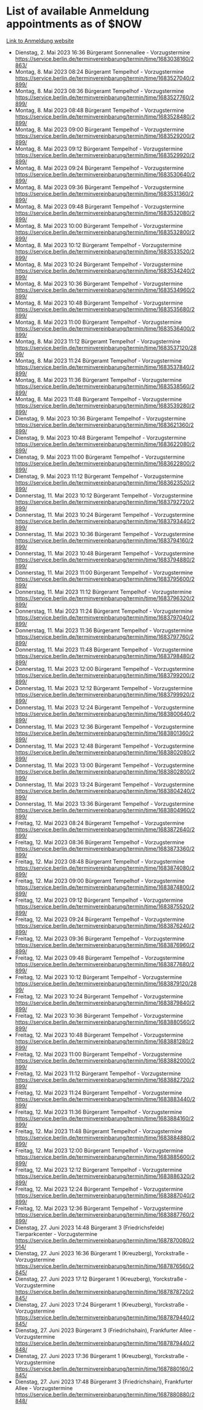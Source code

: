 # List of available Anmeldung appointments as of $NOW
[Link to Anmeldung website](https://service.berlin.de/terminvereinbarung/termin/tag.php?termin=1&anliegen[]=120686&dienstleisterlist=122210,122217,327316,122219,327312,122227,327314,122231,327346,122243,327348,122254,122252,329742,122260,329745,122262,329748,122271,327278,122273,327274,122277,327276,330436,122280,327294,122282,327290,122284,327292,122291,327270,122285,327266,122286,327264,122296,327268,150230,329760,122297,327286,122294,327284,122312,329763,122314,329775,122304,327330,122311,327334,122309,327332,317869,122281,327352,122279,329772,122283,122276,327324,122274,327326,122267,329766,122246,327318,122251,327320,122257,327322,122208,327298,122226,327300&herkunft=http%3A%2F%2Fservice.berlin.de%2Fdienstleistung%2F120686%2F)
- Dienstag, 2. Mai 2023 16:36 Bürgeramt Sonnenallee - Vorzugstermine https://service.berlin.de/terminvereinbarung/termin/time/1683038160/2863/
- Montag, 8. Mai 2023 08:24 Bürgeramt Tempelhof - Vorzugstermine https://service.berlin.de/terminvereinbarung/termin/time/1683527040/2899/
- Montag, 8. Mai 2023 08:36 Bürgeramt Tempelhof - Vorzugstermine https://service.berlin.de/terminvereinbarung/termin/time/1683527760/2899/
- Montag, 8. Mai 2023 08:48 Bürgeramt Tempelhof - Vorzugstermine https://service.berlin.de/terminvereinbarung/termin/time/1683528480/2899/
- Montag, 8. Mai 2023 09:00 Bürgeramt Tempelhof - Vorzugstermine https://service.berlin.de/terminvereinbarung/termin/time/1683529200/2899/
- Montag, 8. Mai 2023 09:12 Bürgeramt Tempelhof - Vorzugstermine https://service.berlin.de/terminvereinbarung/termin/time/1683529920/2899/
- Montag, 8. Mai 2023 09:24 Bürgeramt Tempelhof - Vorzugstermine https://service.berlin.de/terminvereinbarung/termin/time/1683530640/2899/
- Montag, 8. Mai 2023 09:36 Bürgeramt Tempelhof - Vorzugstermine https://service.berlin.de/terminvereinbarung/termin/time/1683531360/2899/
- Montag, 8. Mai 2023 09:48 Bürgeramt Tempelhof - Vorzugstermine https://service.berlin.de/terminvereinbarung/termin/time/1683532080/2899/
- Montag, 8. Mai 2023 10:00 Bürgeramt Tempelhof - Vorzugstermine https://service.berlin.de/terminvereinbarung/termin/time/1683532800/2899/
- Montag, 8. Mai 2023 10:12 Bürgeramt Tempelhof - Vorzugstermine https://service.berlin.de/terminvereinbarung/termin/time/1683533520/2899/
- Montag, 8. Mai 2023 10:24 Bürgeramt Tempelhof - Vorzugstermine https://service.berlin.de/terminvereinbarung/termin/time/1683534240/2899/
- Montag, 8. Mai 2023 10:36 Bürgeramt Tempelhof - Vorzugstermine https://service.berlin.de/terminvereinbarung/termin/time/1683534960/2899/
- Montag, 8. Mai 2023 10:48 Bürgeramt Tempelhof - Vorzugstermine https://service.berlin.de/terminvereinbarung/termin/time/1683535680/2899/
- Montag, 8. Mai 2023 11:00 Bürgeramt Tempelhof - Vorzugstermine https://service.berlin.de/terminvereinbarung/termin/time/1683536400/2899/
- Montag, 8. Mai 2023 11:12 Bürgeramt Tempelhof - Vorzugstermine https://service.berlin.de/terminvereinbarung/termin/time/1683537120/2899/
- Montag, 8. Mai 2023 11:24 Bürgeramt Tempelhof - Vorzugstermine https://service.berlin.de/terminvereinbarung/termin/time/1683537840/2899/
- Montag, 8. Mai 2023 11:36 Bürgeramt Tempelhof - Vorzugstermine https://service.berlin.de/terminvereinbarung/termin/time/1683538560/2899/
- Montag, 8. Mai 2023 11:48 Bürgeramt Tempelhof - Vorzugstermine https://service.berlin.de/terminvereinbarung/termin/time/1683539280/2899/
- Dienstag, 9. Mai 2023 10:36 Bürgeramt Tempelhof - Vorzugstermine https://service.berlin.de/terminvereinbarung/termin/time/1683621360/2899/
- Dienstag, 9. Mai 2023 10:48 Bürgeramt Tempelhof - Vorzugstermine https://service.berlin.de/terminvereinbarung/termin/time/1683622080/2899/
- Dienstag, 9. Mai 2023 11:00 Bürgeramt Tempelhof - Vorzugstermine https://service.berlin.de/terminvereinbarung/termin/time/1683622800/2899/
- Dienstag, 9. Mai 2023 11:12 Bürgeramt Tempelhof - Vorzugstermine https://service.berlin.de/terminvereinbarung/termin/time/1683623520/2899/
- Donnerstag, 11. Mai 2023 10:12 Bürgeramt Tempelhof - Vorzugstermine https://service.berlin.de/terminvereinbarung/termin/time/1683792720/2899/
- Donnerstag, 11. Mai 2023 10:24 Bürgeramt Tempelhof - Vorzugstermine https://service.berlin.de/terminvereinbarung/termin/time/1683793440/2899/
- Donnerstag, 11. Mai 2023 10:36 Bürgeramt Tempelhof - Vorzugstermine https://service.berlin.de/terminvereinbarung/termin/time/1683794160/2899/
- Donnerstag, 11. Mai 2023 10:48 Bürgeramt Tempelhof - Vorzugstermine https://service.berlin.de/terminvereinbarung/termin/time/1683794880/2899/
- Donnerstag, 11. Mai 2023 11:00 Bürgeramt Tempelhof - Vorzugstermine https://service.berlin.de/terminvereinbarung/termin/time/1683795600/2899/
- Donnerstag, 11. Mai 2023 11:12 Bürgeramt Tempelhof - Vorzugstermine https://service.berlin.de/terminvereinbarung/termin/time/1683796320/2899/
- Donnerstag, 11. Mai 2023 11:24 Bürgeramt Tempelhof - Vorzugstermine https://service.berlin.de/terminvereinbarung/termin/time/1683797040/2899/
- Donnerstag, 11. Mai 2023 11:36 Bürgeramt Tempelhof - Vorzugstermine https://service.berlin.de/terminvereinbarung/termin/time/1683797760/2899/
- Donnerstag, 11. Mai 2023 11:48 Bürgeramt Tempelhof - Vorzugstermine https://service.berlin.de/terminvereinbarung/termin/time/1683798480/2899/
- Donnerstag, 11. Mai 2023 12:00 Bürgeramt Tempelhof - Vorzugstermine https://service.berlin.de/terminvereinbarung/termin/time/1683799200/2899/
- Donnerstag, 11. Mai 2023 12:12 Bürgeramt Tempelhof - Vorzugstermine https://service.berlin.de/terminvereinbarung/termin/time/1683799920/2899/
- Donnerstag, 11. Mai 2023 12:24 Bürgeramt Tempelhof - Vorzugstermine https://service.berlin.de/terminvereinbarung/termin/time/1683800640/2899/
- Donnerstag, 11. Mai 2023 12:36 Bürgeramt Tempelhof - Vorzugstermine https://service.berlin.de/terminvereinbarung/termin/time/1683801360/2899/
- Donnerstag, 11. Mai 2023 12:48 Bürgeramt Tempelhof - Vorzugstermine https://service.berlin.de/terminvereinbarung/termin/time/1683802080/2899/
- Donnerstag, 11. Mai 2023 13:00 Bürgeramt Tempelhof - Vorzugstermine https://service.berlin.de/terminvereinbarung/termin/time/1683802800/2899/
- Donnerstag, 11. Mai 2023 13:24 Bürgeramt Tempelhof - Vorzugstermine https://service.berlin.de/terminvereinbarung/termin/time/1683804240/2899/
- Donnerstag, 11. Mai 2023 13:36 Bürgeramt Tempelhof - Vorzugstermine https://service.berlin.de/terminvereinbarung/termin/time/1683804960/2899/
- Freitag, 12. Mai 2023 08:24 Bürgeramt Tempelhof - Vorzugstermine https://service.berlin.de/terminvereinbarung/termin/time/1683872640/2899/
- Freitag, 12. Mai 2023 08:36 Bürgeramt Tempelhof - Vorzugstermine https://service.berlin.de/terminvereinbarung/termin/time/1683873360/2899/
- Freitag, 12. Mai 2023 08:48 Bürgeramt Tempelhof - Vorzugstermine https://service.berlin.de/terminvereinbarung/termin/time/1683874080/2899/
- Freitag, 12. Mai 2023 09:00 Bürgeramt Tempelhof - Vorzugstermine https://service.berlin.de/terminvereinbarung/termin/time/1683874800/2899/
- Freitag, 12. Mai 2023 09:12 Bürgeramt Tempelhof - Vorzugstermine https://service.berlin.de/terminvereinbarung/termin/time/1683875520/2899/
- Freitag, 12. Mai 2023 09:24 Bürgeramt Tempelhof - Vorzugstermine https://service.berlin.de/terminvereinbarung/termin/time/1683876240/2899/
- Freitag, 12. Mai 2023 09:36 Bürgeramt Tempelhof - Vorzugstermine https://service.berlin.de/terminvereinbarung/termin/time/1683876960/2899/
- Freitag, 12. Mai 2023 09:48 Bürgeramt Tempelhof - Vorzugstermine https://service.berlin.de/terminvereinbarung/termin/time/1683877680/2899/
- Freitag, 12. Mai 2023 10:12 Bürgeramt Tempelhof - Vorzugstermine https://service.berlin.de/terminvereinbarung/termin/time/1683879120/2899/
- Freitag, 12. Mai 2023 10:24 Bürgeramt Tempelhof - Vorzugstermine https://service.berlin.de/terminvereinbarung/termin/time/1683879840/2899/
- Freitag, 12. Mai 2023 10:36 Bürgeramt Tempelhof - Vorzugstermine https://service.berlin.de/terminvereinbarung/termin/time/1683880560/2899/
- Freitag, 12. Mai 2023 10:48 Bürgeramt Tempelhof - Vorzugstermine https://service.berlin.de/terminvereinbarung/termin/time/1683881280/2899/
- Freitag, 12. Mai 2023 11:00 Bürgeramt Tempelhof - Vorzugstermine https://service.berlin.de/terminvereinbarung/termin/time/1683882000/2899/
- Freitag, 12. Mai 2023 11:12 Bürgeramt Tempelhof - Vorzugstermine https://service.berlin.de/terminvereinbarung/termin/time/1683882720/2899/
- Freitag, 12. Mai 2023 11:24 Bürgeramt Tempelhof - Vorzugstermine https://service.berlin.de/terminvereinbarung/termin/time/1683883440/2899/
- Freitag, 12. Mai 2023 11:36 Bürgeramt Tempelhof - Vorzugstermine https://service.berlin.de/terminvereinbarung/termin/time/1683884160/2899/
- Freitag, 12. Mai 2023 11:48 Bürgeramt Tempelhof - Vorzugstermine https://service.berlin.de/terminvereinbarung/termin/time/1683884880/2899/
- Freitag, 12. Mai 2023 12:00 Bürgeramt Tempelhof - Vorzugstermine https://service.berlin.de/terminvereinbarung/termin/time/1683885600/2899/
- Freitag, 12. Mai 2023 12:12 Bürgeramt Tempelhof - Vorzugstermine https://service.berlin.de/terminvereinbarung/termin/time/1683886320/2899/
- Freitag, 12. Mai 2023 12:24 Bürgeramt Tempelhof - Vorzugstermine https://service.berlin.de/terminvereinbarung/termin/time/1683887040/2899/
- Freitag, 12. Mai 2023 12:36 Bürgeramt Tempelhof - Vorzugstermine https://service.berlin.de/terminvereinbarung/termin/time/1683887760/2899/
- Dienstag, 27. Juni 2023 14:48 Bürgeramt 3 (Friedrichsfelde) Tierparkcenter - Vorzugstermine https://service.berlin.de/terminvereinbarung/termin/time/1687870080/2914/
- Dienstag, 27. Juni 2023 16:36 Bürgeramt 1 (Kreuzberg), Yorckstraße - Vorzugstermine https://service.berlin.de/terminvereinbarung/termin/time/1687876560/2845/
- Dienstag, 27. Juni 2023 17:12 Bürgeramt 1 (Kreuzberg), Yorckstraße - Vorzugstermine https://service.berlin.de/terminvereinbarung/termin/time/1687878720/2845/
- Dienstag, 27. Juni 2023 17:24 Bürgeramt 1 (Kreuzberg), Yorckstraße - Vorzugstermine https://service.berlin.de/terminvereinbarung/termin/time/1687879440/2845/
- Dienstag, 27. Juni 2023  Bürgeramt 3 (Friedrichshain), Frankfurter Allee - Vorzugstermine https://service.berlin.de/terminvereinbarung/termin/time/1687879440/2848/
- Dienstag, 27. Juni 2023 17:36 Bürgeramt 1 (Kreuzberg), Yorckstraße - Vorzugstermine https://service.berlin.de/terminvereinbarung/termin/time/1687880160/2845/
- Dienstag, 27. Juni 2023 17:48 Bürgeramt 3 (Friedrichshain), Frankfurter Allee - Vorzugstermine https://service.berlin.de/terminvereinbarung/termin/time/1687880880/2848/
